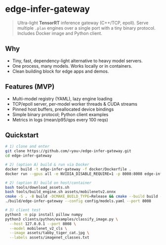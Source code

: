 # edge-infer-gateway

> Ultra-light **TensorRT** inference gateway (C++/TCP, epoll). Serve multiple `.plan` engines over a single port with a tiny binary protocol. Includes Docker image and Python client.

## Why
- Tiny, fast, dependency-light alternative to heavy model servers.
- One process, many models. Works locally or in containers.
- Clean building block for edge apps and demos.

## Features (MVP)
- Multi-model registry (YAML), lazy engine loading
- TCP/epoll server, per-model worker threads & CUDA streams
- Pinned host buffers, preallocated device bindings
- Simple binary protocol; Python client examples
- Metrics in logs (mean/p95/qps every 100 reqs)

## Quickstart
```bash
# 1) clone and enter
git clone https://github.com/<you>/edge-infer-gateway.git
cd edge-infer-gateway

# 2) (option A) build & run via Docker
docker build -t edge-infer-gateway -f docker/Dockerfile .
docker run --gpus all -e NVIDIA_DISABLE_REQUIRE=1 -p 8008:8008 edge-infer-gateway

# 2) (option B) build on host/container
bash tools/download_assets.sh
bash tools/build_engine.sh assets/mobilenetv2.onnx
cmake -S . -B build -DCMAKE_BUILD_TYPE=Release && cmake --build build -j
./build/edge-infer-gateway --config config/models.yaml --port 8008

# 3) client test
python3 -m pip install pillow numpy
python3 clients/python/examples/classify_image.py \
  --host 127.0.0.1 --port 8008 \
  --model mobilenet_v2_cls \
  --image assets/tabby_tiger_cat.jpg \
  --labels assets/imagenet_classes.txt
